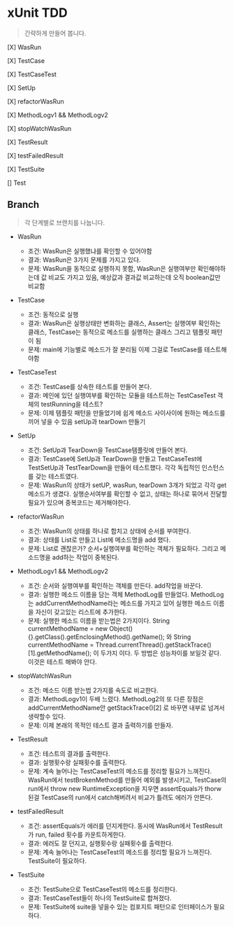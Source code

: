 # xUnit TDD
> 간략하게 만들어 봅니다.

[X] WasRun 

[X] TestCase

[X] TestCaseTest 

[X] SetUp

[X] refactorWasRun

[X] MethodLogv1 && MethodLogv2

[X] stopWatchWasRun

[X] TestResult 

[X] testFailedResult

[X] TestSuite

[] Test
## Branch
> 각 단계별로 브랜치를 나눕니다.

* WasRun
   * 조건: WasRun은 실행했냐를 확인할 수 있어야함
   * 결과: WasRun은 3가지 문제를 가지고 있다.
   * 문제: WasRun을 동적으로 실행하지 못함, WasRun은 실행여부만 확인해야하는데 값 비교도 가지고 있음, 예상값과 결과값 비교하는데 오직 boolean값만 비교함

* TestCase
   * 조건: 동적으로 실행
   * 결과: WasRun은 실행상태만 변화하는 클래스, Assert는 실행여부 확인하는 클래스, TestCase는 동적으로 메소드를 실행하는 클래스 그리고 템플릿 패턴이 됨
   * 문제: main에 기능별로 메소드가 잘 분리됨 이제 그걸로 TestCase를 테스트해야함
   
* TestCaseTest
  * 조건: TestCase를 상속한 테스트를 만들어 본다.
  * 결과: 메인에 있던 실행여부를 확인하는 모듈을 테스트하는 TestCaseTest 객체의 testRunning을 테스트? 
  * 문제: 이제 템플릿 패턴을 만들었기에 쉽게 메소드 사이사이에 원하는 메소드를 끼어 넣을 수 있음 setUp과 tearDown 만들기
   
* SetUp
  * 조건: SetUp과 TearDown을 TestCase템플릿에 만들어 본다.
  * 결과: TestCase에 SetUp과 TearDown을 만들고 TestCaseTest에 TestSetUp과 TestTearDown을 만들어 테스트했다. 각각 독립적인 인스턴스를 갖는 테스트였다.
  * 문제: WasRun의 상태가 setUP, wasRun, tearDown 3개가 되었고 각각 get메소드가 생겼다. 실행순서여부를 확인할 수 없고, 상태는 하나로 묶어서 전달할 필요가 있으며 중복코드는 제거해야한다.
  
* refactorWasRun
  * 조건: WasRun의 상태를 하나로 합치고 상태에 순서를 부여한다.
  * 결과: 상태를 List로 만들고 List에 메소드명을 add 했다.
  * 문제: List로 괜찮은가? 순서+실행여부를 확인하는 객체가 필요하다. 그리고 메소드명을 add하는 작업이 중복된다.
  
* MethodLogv1 && MethodLogv2
  * 조건: 순서와 실행여부를 확인하는 객체를 만든다. add작업을 바꾼다.
  * 결과: 실행한 메소드 이름을 담는 객체 MethodLog를 만들었다. MethodLog는 addCurrentMethodName라는 메소드를 가지고 있어 실행한 메소드 이름을 자신이 갖고있는 리스트에 추가한다.
  * 문제: 실행한 메소드 이름을 받는법은 2가지이다. String currentMethodName = new Object() {}.getClass().getEnclosingMethod().getName(); 와 String currentMethodName = Thread.currentThread().getStackTrace()[1].getMethodName(); 이 두가지 이다. 두 방법은 성능차이를 보일것 같다. 이것은 테스트 해봐야 안다.
  
* stopWatchWasRun
  * 조건: 메소드 이름 받는법 2가지를 속도로 비교한다.
  * 결과: MethodLogv1이 두배 느렸다. MethodLog2의 또 다른 장점은 addCurrentMethodName안 getStackTrace()[2] 로 바꾸면 내부로 넘겨서 생략할수 있다.
  * 문제: 이제 본래의 목적인 테스트 결과 출력하기를 만들자.

* TestResult
  * 조건: 테스트의 결과를 출력한다.
  * 결과: 실행횟수랑 실패횟수를 출력한다.
  * 문제: 계속 늘어나는 TestCaseTest의 메소드를 정리할 필요가 느껴진다. WasRun에서 testBrokenMethod를 만들어 예외를 발생시키고, TestCase의 run에서 throw new RuntimeException을 지우면 assertEquals가 thorw 된걸 TestCase의 run에서 catch해버려서 비교가 틀려도 에러가 안뜬다.
   
* testFailedResult
  * 조건: assertEquals가 에러를 던지게한다. 동시에 WasRun에서 TestResult가 run, failed 횟수를 카운트하게한다.
  * 결과: 에러도 잘 던지고, 실행횟수랑 실패횟수를 출력한다.
  * 문제: 계속 늘어나는 TestCaseTest의 메소드를 정리할 필요가 느껴진다. TestSuite이 필요하다.
  
* TestSuite
  * 조건: TestSuite으로 TestCaseTest의 메소드를 정리한다.
  * 결과: TestCaseTest들이 하나의 TestSuite로 합쳐졌다.
  * 문제: TestSuite에 suite을 넣을수 있는 컴포지트 패턴으로 인터페이스가 필요하다.

